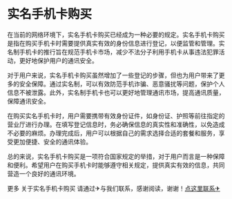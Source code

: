 # 实名手机卡购买

在当前的网络环境下，实名手机卡购买已经成为一种必要的规定。实名手机卡购买是指在购买手机卡时需要提供真实有效的身份信息进行登记，以便监管和管理。实名制手机卡的推行旨在规范手机卡市场，减少不法分子利用手机卡从事违法犯罪活动，更好地保护用户的通讯安全。

对于用户来说，实名手机卡购买虽然增加了一些登记的步骤，但也为用户带来了更多的安全保障。通过实名制，可以有效防范手机诈骗、恶意骚扰等问题，保护个人信息不被泄露。此外，实名制手机卡也可以更好地管理通讯市场，提高通讯质量，保障通讯安全。

在购买实名手机卡时，用户需要携带有效身份证件，如身份证、护照等前往指定的营业厅进行办理。在填写登记信息时，务必确保信息的真实性和准确性，以免造成不必要的麻烦。办理完成后，用户可以根据自己的需求选择合适的套餐和服务，享受更加便捷、安全的通讯体验。

总的来说，实名手机卡购买是一项符合国家规定的举措，对于用户而言是一种保障和便利。希望用户在购买手机卡时能够遵守相关规定，提供真实有效的信息，共同营造一个良好的通讯环境。

更多 关于实名手机卡购买 请通过✈与我们联系，感谢阅读，谢谢！[点这里联系✈](https://cc.k02.cc)